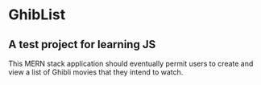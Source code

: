 # GhibList 
## A test project for learning JS

This MERN stack application should eventually permit users to create and 
view a list of Ghibli movies that they intend to watch.

